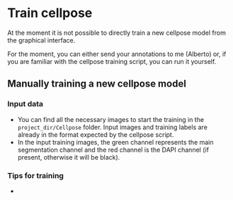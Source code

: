 # Train cellpose
At the moment it is not possible to directly train a new cellpose model from the graphical interface.

For the moment, you can either send your annotations to me (Alberto) or, if you are familiar with the cellpose training script, you can run it yourself.

## Manually training a new cellpose model

### Input data
- You can find all the necessary images to start the training in the `project_dir/Cellpose` folder. Input images and training labels are already in the format expected by the cellpose script.
- In the input training images, the green channel represents the main segmentation channel and the red channel is the DAPI channel (if present, otherwise it will be black).

### Tips for training
- [](training_cli)
